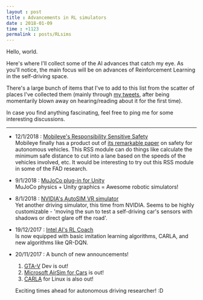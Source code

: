 ```yaml
---
layout : post
title : Advancements in RL simulators
date : 2018-01-09
time : +1123
permalink : posts/RLsims
---
```


Hello, world. <br>

Here's where I'll collect some of the AI advances that catch my eye. As you'll notice, the main focus will be on advances of Reinforcement Learning in the self-driving space.    

There's a large bunch of items that I've to add to this list from the scatter of places I've collected them (mainly through [my tweets](https://twitter.com/anaik96), after being momentarily blown away on hearing/reading about it for the first time).   

In case you find anything fascinating, feel free to ping me for some interesting discussions.

<hr>

- 12/1/2018 : [Mobileye's Responsibility Sensitive Safety](https://www.youtube.com/watch?v=eQ_uGvHlLr4)    
	Mobileye finally has a product out of [its remarkable paper](https://arxiv.org/abs/1610.03295) on safety for autonomous vehicles. This RSS module can do things like calculate the minimum safe distance to cut into a lane based on the speeds of the vehicles involved, etc. It would be interesting to try out this RSS module in some of the FAD research.    

- 9/1/2018 : [MuJoCo plug-in for Unity](http://www.mujoco.org/book/unity.html)   
	MuJoCo physics + Unity graphics = Awesome robotic simulators!

- 8/1/2018 : [NVIDIA's AutoSIM VR simulator](https://www.vrfocus.com/2018/01/nvidia-aids-the-development-of-self-driving-cars-with-the-autosim-vr-simulator/)   
	Yet another driving simulator, this time from NVIDIA. Seems to be highly customizable - 'moving the sun to test a self-driving car's sensors with shadows or direct glare off the road'.

- 19/12/2017 : [Intel AI's RL Coach](https://ai.intel.com/reinforcement-learning-coach-carla-qr-dqn/)   
	Is now equipped with basic imitation learning algorithms, CARLA, and new algorithms like QR-DQN.

- 20/11/2017 : A bunch of new announcements!    
	1. [GTA-V](https://github.com/ai-tor/DeepGTAV) Dev is out!   
	2. [Microsoft AirSim for Cars](https://www.youtube.com/watch?v=gnz1X3UNM5Y) is out! 
	3. [CARLA](https://www.youtube.com/watch?v=Hp8Dz-Zek2E) for Linux is also out!    
	    
	Exciting times ahead for autonomous driving researcher! :D


<!-- <sub>
^ Thanks to [this Quora answer](http://qr.ae/Tbc6wD)
</sub>
 -->
